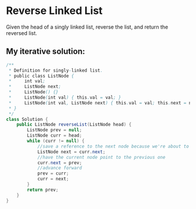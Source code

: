 # Reverse Linked List

Given the head of a singly linked list, reverse the list, and return the reversed list.

## My iterative solution:

```Java
/**
 * Definition for singly-linked list.
 * public class ListNode {
 *     int val;
 *     ListNode next;
 *     ListNode() {}
 *     ListNode(int val) { this.val = val; }
 *     ListNode(int val, ListNode next) { this.val = val; this.next = next; }
 * }
 */
class Solution {
    public ListNode reverseList(ListNode head) {
        ListNode prev = null;
        ListNode curr = head;
        while (curr != null) {
            //save a reference to the next node because we're about to overwrite it
            ListNode next = curr.next;
            //have the current node point to the previous one
            curr.next = prev;
            //advance forward
            prev = curr;
            curr = next;
        }
        return prev;
    }
}
```
